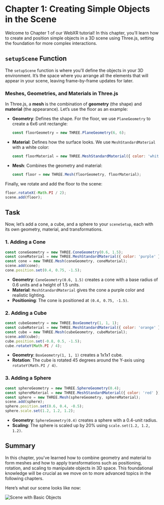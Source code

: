# Chapter 1: Creating Simple Objects in the Scene

Welcome to Chapter 1 of our WebXR tutorial! In this chapter, you’ll learn how to create and position simple objects in a 3D scene using Three.js, setting the foundation for more complex interactions.

## `setupScene` Function

The `setupScene` function is where you'll define the objects in your 3D environment. It’s the space where you arrange all the elements that will appear in your scene, leaving frame-by-frame updates for later.

### Meshes, Geometries, and Materials in Three.js

In Three.js, a **mesh** is the combination of **geometry** (the shape) and **material** (the appearance). Let’s use the floor as an example:

- **Geometry**: Defines the shape. For the floor, we use `PlaneGeometry` to create a 6x6 unit rectangle:

    ```javascript
    const floorGeometry = new THREE.PlaneGeometry(6, 6);
    ```

- **Material**: Defines how the surface looks. We use `MeshStandardMaterial` with a white color:

    ```javascript
    const floorMaterial = new THREE.MeshStandardMaterial({ color: 'white' });
    ```

- **Mesh**: Combines the geometry and material:
    ```javascript
    const floor = new THREE.Mesh(floorGeometry, floorMaterial);
    ```

Finally, we rotate and add the floor to the scene:

```javascript
floor.rotateX(-Math.PI / 2);
scene.add(floor);
```

## Task

Now, let’s add a cone, a cube, and a sphere to your `sceneSetup`, each with its own geometry, material, and transformations.

### 1. **Adding a Cone**

```javascript
const coneGeometry = new THREE.ConeGeometry(0.6, 1.5);
const coneMaterial = new THREE.MeshStandardMaterial({ color: 'purple' });
const cone = new THREE.Mesh(coneGeometry, coneMaterial);
scene.add(cone);
cone.position.set(0.4, 0.75, -1.5);
```

- **Geometry**: `ConeGeometry(0.6, 1.5)` creates a cone with a base radius of 0.6 units and a height of 1.5 units.
- **Material**: `MeshStandardMaterial` gives the cone a purple color and realistic lighting.
- **Positioning**: The cone is positioned at `(0.4, 0.75, -1.5)`.

### 2. **Adding a Cube**

```javascript
const cubeGeometry = new THREE.BoxGeometry(1, 1, 1);
const cubeMaterial = new THREE.MeshStandardMaterial({ color: 'orange' });
const cube = new THREE.Mesh(cubeGeometry, cubeMaterial);
scene.add(cube);
cube.position.set(-0.8, 0.5, -1.5);
cube.rotateY(Math.PI / 4);
```

- **Geometry**: `BoxGeometry(1, 1, 1)` creates a 1x1x1 cube.
- **Rotation**: The cube is rotated 45 degrees around the Y-axis using `rotateY(Math.PI / 4)`.

### 3. **Adding a Sphere**

```javascript
const sphereGeometry = new THREE.SphereGeometry(0.4);
const sphereMaterial = new THREE.MeshStandardMaterial({ color: 'red' });
const sphere = new THREE.Mesh(sphereGeometry, sphereMaterial);
scene.add(sphere);
sphere.position.set(0.6, 0.4, -0.5);
sphere.scale.set(1.2, 1.2, 1.2);
```

- **Geometry**: `SphereGeometry(0.4)` creates a sphere with a 0.4-unit radius.
- **Scaling**: The sphere is scaled up by 20% using `scale.set(1.2, 1.2, 1.2)`.

## Summary

In this chapter, you've learned how to combine geometry and material to form meshes and how to apply transformations such as positioning, rotation, and scaling to manipulate objects in 3D space. This foundational knowledge will be crucial as we move on to more advanced topics in the following chapters.

Here’s what our scene looks like now:

![Scene with Basic Objects](./assets/chapter1.png)
